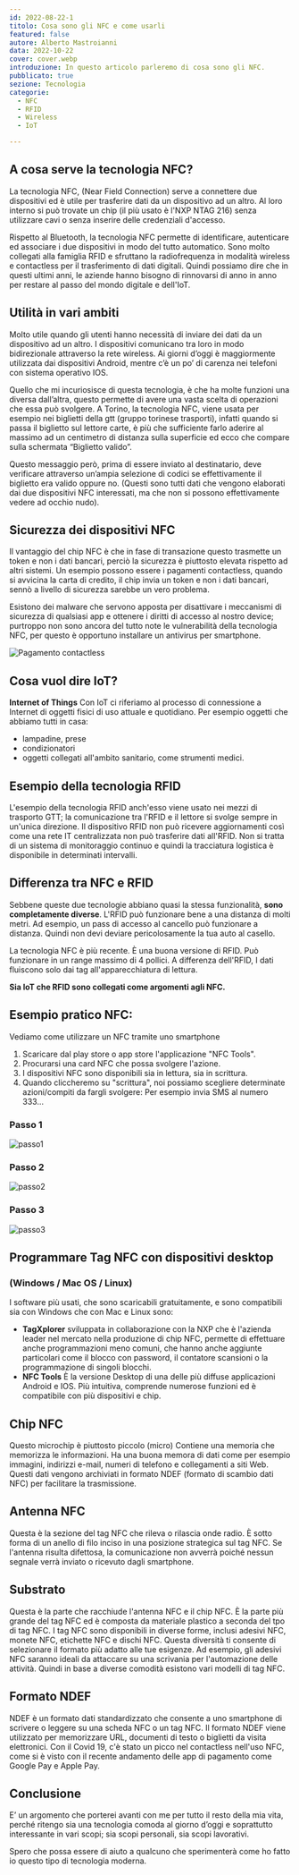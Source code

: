 ```yaml
---
id: 2022-08-22-1
titolo: Cosa sono gli NFC e come usarli
featured: false
autore: Alberto Mastroianni
data: 2022-10-22
cover: cover.webp
introduzione: In questo articolo parleremo di cosa sono gli NFC.
pubblicato: true
sezione: Tecnologia
categorie:
  - NFC
  - RFID
  - Wireless
  - IoT

---
```



## A cosa serve la tecnologia NFC?

La tecnologia NFC, (Near Field Connection) serve a connettere due dispositivi ed è utile per trasferire dati da un dispositivo ad un altro. Al loro interno si può trovate un chip (il più usato è l'NXP NTAG 216) senza utilizzare cavi o senza inserire delle credenziali d'accesso. 

Rispetto al Bluetooth, la tecnologia NFC permette di identificare, autenticare ed associare i due dispositivi in modo del tutto automatico.
Sono molto collegati alla famiglia RFID e sfruttano la radiofrequenza in modalità wireless e contactless per il trasferimento di dati digitali. 
Quindi possiamo dire che in questi ultimi anni, le aziende hanno bisogno di rinnovarsi di anno in anno per restare al passo del mondo digitale e dell'IoT.
 
 ## Utilità in vari ambiti
 Molto utile quando gli utenti hanno necessità di inviare dei dati da un dispositivo ad un altro. I dispositivi comunicano tra loro in modo bidirezionale attraverso la rete wireless.
 Ai giorni d’oggi è maggiormente utilizzata dai dispositivi Android, mentre c’è un po’ di carenza nei telefoni con sistema operativo IOS.
 
 Quello che mi incuriosisce di questa tecnologia, è che ha molte funzioni una diversa dall’altra, questo permette di avere una vasta scelta di operazioni che essa può svolgere. 
 A Torino, la tecnologia NFC, viene usata per esempio nei biglietti della gtt (gruppo torinese trasporti), infatti quando si passa il biglietto sul lettore carte, è più che sufficiente farlo aderire al massimo ad un centimetro di distanza sulla superficie ed ecco che compare sulla schermata “Biglietto valido”. 
 
 Questo messaggio però, prima di essere inviato al destinatario, deve verificare attraverso un’ampia selezione di codici se effettivamente il biglietto era valido oppure no. (Questi sono tutti dati che vengono elaborati dai due dispositivi NFC interessati, ma che non si possono effettivamente vedere ad occhio nudo).

 ## Sicurezza dei dispositivi NFC
 Il vantaggio del chip NFC è che in fase di transazione questo trasmette un token e non i dati bancari, perciò la sicurezza è piuttosto elevata rispetto ad altri sistemi.
 Un esempio possono essere i pagamenti contactless, quando si avvicina la carta di credito, il chip invia un token e non i dati bancari, sennò a livello di sicurezza sarebbe un vero problema.

 Esistono dei malware che servono apposta per disattivare i meccanismi di sicurezza di qualsiasi app e ottenere i diritti di accesso al nostro device; purtroppo non sono ancora del tutto note le vulnerabilità della tecnologia NFC, per questo è opportuno installare un antivirus per smartphone.

 ![Pagamento contactless](/img/posts/cosa-sono-gli-nfc-e-come-usarli/contactless.webp)


## Cosa vuol dire IoT?
**Internet of Things**
Con IoT ci riferiamo al processo di connessione a Internet di oggetti fisici di uso attuale e quotidiano. 
Per esempio oggetti che abbiamo tutti in casa: 
- lampadine, prese
- condizionatori
- oggetti collegati all'ambito sanitario, come strumenti medici. 

## Esempio della tecnologia RFID
 L'esempio della tecnologia RFID anch'esso viene usato nei mezzi di trasporto GTT;
 la comunicazione tra l'RFID e il lettore si svolge sempre in un'unica direzione. Il dispositivo RFID non può ricevere aggiornamenti così come una rete IT centralizzata non può trasferire dati all'RFID. Non si tratta di un sistema di monitoraggio continuo e quindi la tracciatura logistica è disponibile in determinati intervalli.


## Differenza tra NFC e RFID
Sebbene queste due tecnologie abbiano quasi la stessa funzionalità, **sono completamente diverse**.
L'RFID può funzionare bene a una distanza di molti metri. Ad esempio, un pass di accesso al cancello può funzionare a distanza. Quindi non devi deviare pericolosamente la tua auto al casello.

La tecnologia NFC è più recente. È una buona versione di RFID. Può funzionare in un range  massimo di 4 pollici. A differenza dell'RFID, I dati fluiscono solo dai tag all'apparecchiatura di lettura.

**Sia IoT che RFID sono collegati come argomenti agli NFC.**



## Esempio pratico NFC:

Vediamo come utilizzare un NFC tramite uno smartphone

1. Scaricare dal play store o app store l'applicazione "NFC Tools". 
2. Procurarsi una card NFC che possa svolgere l'azione.
3. I dispositivi NFC sono disponibili sia in lettura, sia in scrittura. 
4. Quando cliccheremo su "scrittura", noi possiamo scegliere determinate azioni/compiti da fargli svolgere: Per esempio invia SMS al numero 333...


### Passo 1

![passo1](/img/posts/cosa-sono-gli-nfc-e-come-usarli/passo1.webp)

### Passo 2 

![passo2](/img/posts/cosa-sono-gli-nfc-e-come-usarli/passo2.webp)

### Passo 3

![passo3](/img/posts/cosa-sono-gli-nfc-e-come-usarli/passo3.webp)


## Programmare Tag NFC con dispositivi desktop
###      (Windows / Mac OS / Linux)

I software più usati, che sono scaricabili gratuitamente, e sono compatibili sia con Windows che con Mac e Linux sono: 

- **TagXplorer**
sviluppata in collaborazione con la NXP che è l'azienda leader nel mercato nella produzione di chip NFC, permette di effettuare anche programmazioni meno comuni, che hanno anche aggiunte particolari come il blocco con password, il contatore scansioni o la programmazione di singoli blocchi.
- **NFC Tools**
È la versione Desktop di una delle più diffuse applicazioni Android e IOS. Più intuitiva, comprende numerose funzioni ed è compatibile con più dispositivi e chip.

## Chip NFC  
Questo microchip è piuttosto piccolo (micro)  Contiene una memoria che memorizza le informazioni. 
Ha una buona memora di dati come per esempio immagini, indirizzi e-mail, numeri di telefono e collegamenti a siti Web. Questi dati vengono archiviati in formato NDEF (formato di scambio dati NFC) per facilitare la trasmissione.
## Antenna NFC
 Questa è la sezione del tag NFC che rileva o rilascia onde radio. È sotto forma di un anello di filo inciso in una posizione strategica sul tag NFC. 
 Se l'antenna risulta difettosa, la comunicazione non avverrà poiché nessun segnale verrà inviato o ricevuto dagli smartphone.
## Substrato
Questa è la parte che racchiude l'antenna NFC e il chip NFC. È la parte più grande del tag NFC ed è composta da  materiale plastico a seconda del tpo di tag NFC.
I tag NFC sono disponibili in diverse forme, inclusi adesivi NFC, monete NFC, etichette NFC e dischi NFC. 
Questa diversità ti consente di selezionare il formato più adatto alle tue esigenze. Ad esempio, gli adesivi NFC saranno ideali da attaccare su una scrivania per l'automazione delle attività.
Quindi in base a diverse comodità esistono vari modelli di tag NFC.

## Formato NDEF 
NDEF è un formato dati standardizzato che consente a uno smartphone di scrivere o leggere su una scheda NFC o un tag NFC. Il formato NDEF viene utilizzato per memorizzare URL, documenti di testo o biglietti da visita elettronici.
Con il Covid 19, c'è stato un picco nel contactless nell'uso NFC, come si è visto con il recente andamento delle app di pagamento come Google Pay e Apple Pay.

## Conclusione
E’ un argomento che porterei avanti con me per tutto il resto della mia vita, perché ritengo sia una tecnologia comoda al giorno d’oggi e soprattutto interessante in vari scopi; sia scopi personali, sia scopi lavorativi. 


Spero che possa essere di aiuto a qualcuno che sperimenterà come ho fatto io questo tipo di tecnologia moderna.